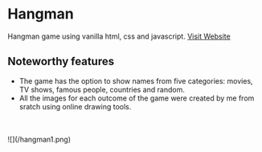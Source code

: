 # Hangman
Hangman game using vanilla html, css and javascript. [Visit Website](https://purehangman.netlify.app/)
<br/>
## Noteworthy features
 - The game has the option to show names from five categories: movies, TV shows, famous people, countries and random.
 - All the images for each outcome of the game were created by me from sratch using online drawing tools.
<br/>
<br/>
![](/hangman1.png)
